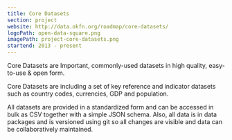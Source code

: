 ```yaml
---
title: Core Datasets
section: project
website: http://data.okfn.org/roadmap/core-datasets/
logoPath: open-data-square.png
imagePath: project-core-datasets.png
startend: 2013 - present
---
```


Core Datasets are Important, commonly-used datasets in high quality, easy-to-use & open form.

<!--more-->Core Datasets are including a set of key reference and indicator datasets such as country codes, currencies, GDP and population.

All datasets are  provided in a standardized form and can be accessed in bulk as CSV together with a simple JSON schema. Also, all data is in data packages and is versioned using git so all changes are visible and data can be collaboratively maintained.
